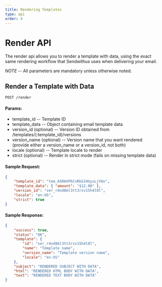 ```yaml
---
title: Rendering Templates
type: api
order: 4
---
```

# Render API

The render api allows you to render a template with data, using the exact same rendering workflow that Sendwithus uses when delivering your email.

*NOTE* -- All parameters are mandatory unless otherwise noted.

## Render a Template with Data


`POST /render`

#### Params:

- template_id               -- Template ID
- template_data             -- Object containing email template data
- version\_id (optional)    -- Version ID obtained from /templates/(:template_id)/versions
- version\_name (optional)  -- Version name that you want rendered (provide either a version_name or a version_id, not both)
- locale (optional)         -- Template locale to render
- strict (optional)         -- Render in strict mode (fails on missing template data)

#### Sample Request:

```json
{
    "template_id": "tem_A5RHVP6CnRbS34UysLjYHx",
    "template_data": { "amount": "$12.00" },
    "version_id": "ver_r4nd0ml3tt3rsv15h4l0l",
    "locale": "en-US",
    "strict": true
}
```

#### Sample Response:

```json
{
    "success": true,
    "status": "OK",
    "template": {
        "id": "ver_r4nd0ml3tt3rsv15h4l0l",
        "name": "Template name",
        "version_name": "Template version name",
        "locale": "en-US"
    },
    "subject": "RENDERED SUBJECT WITH DATA",
    "html": "RENDERED HTML BODY WITH DATA",
    "text": "RENDERED TEXT BODY WITH DATA"
}
```
